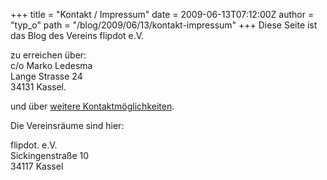 +++
title = "Kontakt / Impressum"
date = 2009-06-13T07:12:00Z
author = "typ_o"
path = "/blog/2009/06/13/kontakt-impressum"
+++
Diese Seite ist das Blog des Vereins flipdot e.V.

zu erreichen über:  
c/o Marko Ledesma  
Lange Strasse 24  
34131 Kassel.

und über [weitere
Kontaktmöglichkeiten](http://flipdot.org/blog/index.php?/archives/13-Communication.html).

Die Vereinsräume sind hier:

flipdot. e.V.  
Sickingenstraße 10  
34117 Kassel
